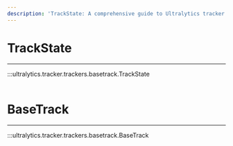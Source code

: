```yaml
---
description: 'TrackState: A comprehensive guide to Ultralytics tracker''s BaseTrack for monitoring model performance. Improve your tracking capabilities now!'
---
```


# TrackState
---
:::ultralytics.tracker.trackers.basetrack.TrackState
<br><br>

# BaseTrack
---
:::ultralytics.tracker.trackers.basetrack.BaseTrack
<br><br>
